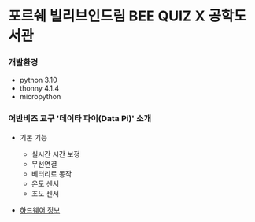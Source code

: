 # 포르쉐 빌리브인드림 BEE QUIZ X 공학도서관

### 개발환경 
- python 3.10 
- thonny 4.1.4  
- micropython 

### 어반비즈 교구 '데이타 파이(Data Pi)' 소개 
- 기본 기능 
    - 실시간 시간 보정  
    - 무선연결 
    - 베터리로 동작
    - 온도 센서 
    - 조도 센서 

- [하드웨어 정보](/Docs/Hardware.md)



